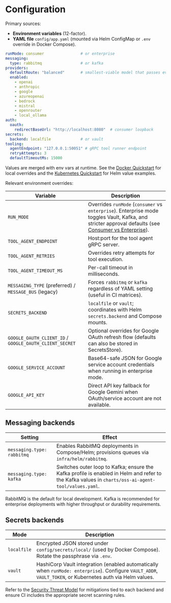 # Configuration

Primary sources:
- **Environment variables** (12-factor).
- **YAML file** `config/app.yaml` (mounted via Helm ConfigMap or `.env` override in Docker Compose).

```yaml
runMode: consumer                # or enterprise
messaging:
  type: rabbitmq                 # or kafka
providers:
  defaultRoute: "balanced"       # smallest-viable model that passes evals
  enabled:
    - openai
    - anthropic
    - google
    - azureopenai
    - bedrock
    - mistral
    - openrouter
    - local_ollama
auth:
  oauth:
    redirectBaseUrl: "http://localhost:8080"  # consumer loopback
secrets:
  backend: localfile             # or vault
tooling:
  agentEndpoint: "127.0.0.1:50051" # gRPC tool runner endpoint
  retryAttempts: 3
  defaultTimeoutMs: 15000
```

Values are merged with env vars at runtime. See the [Docker Quickstart](./docker-quickstart.md) for local overrides and the [Kubernetes Quickstart](./kubernetes-quickstart.md) for Helm value examples.

Relevant environment overrides:

| Variable | Description |
| --- | --- |
| `RUN_MODE` | Overrides `runMode` (`consumer` vs `enterprise`). Enterprise mode toggles Vault, Kafka, and stricter approval defaults (see [Consumer vs Enterprise](./consumer-enterprise-modes.md)). |
| `TOOL_AGENT_ENDPOINT` | Host:port for the tool agent gRPC server. |
| `TOOL_AGENT_RETRIES` | Overrides retry attempts for tool execution. |
| `TOOL_AGENT_TIMEOUT_MS` | Per-call timeout in milliseconds. |
| `MESSAGING_TYPE` (preferred) / `MESSAGE_BUS` (legacy) | Forces `rabbitmq` or `kafka` regardless of YAML setting (useful in CI matrices). |
| `SECRETS_BACKEND` | `localfile` or `vault`; coordinates with Helm `secrets.backend` and Compose mounts. |
| `GOOGLE_OAUTH_CLIENT_ID` / `GOOGLE_OAUTH_CLIENT_SECRET` | Optional overrides for Google OAuth refresh flow (defaults can also be stored in SecretsStore). |
| `GOOGLE_SERVICE_ACCOUNT` | Base64-safe JSON for Google service account credentials when running in enterprise mode. |
| `GOOGLE_API_KEY` | Direct API key fallback for Google Gemini when OAuth/service account are not available. |

## Messaging backends

| Setting | Effect |
| --- | --- |
| `messaging.type: rabbitmq` | Enables RabbitMQ deployments in Compose/Helm; provisions queues via `infra/helm/rabbitmq`. |
| `messaging.type: kafka` | Switches outer loop to Kafka; ensure the Kafka profile is enabled in Helm and refer to the Kafka values in `charts/oss-ai-agent-tool/values.yaml`. |

RabbitMQ is the default for local development. Kafka is recommended for enterprise deployments with higher throughput or durability requirements.

## Secrets backends

| Mode | Description |
| --- | --- |
| `localfile` | Encrypted JSON stored under `config/secrets/local/` (used by Docker Compose). Rotate the passphrase via `.env`. |
| `vault` | HashiCorp Vault integration (enabled automatically when `runMode: enterprise`). Configure `VAULT_ADDR`, `VAULT_TOKEN`, or Kubernetes auth via Helm values. |

Refer to the [Security Threat Model](./SECURITY-THREAT-MODEL.md) for mitigations tied to each backend and ensure CI includes the appropriate secret scanning rules.
